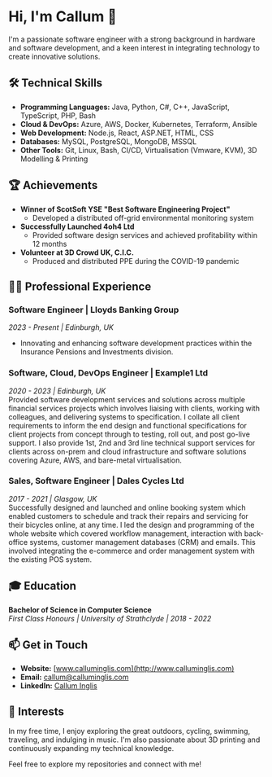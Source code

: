 # Hi, I'm Callum 👋

I'm a passionate software engineer with a strong background in hardware and software development, and a keen interest in integrating technology to create innovative solutions.

## 🛠 Technical Skills

- **Programming Languages:** Java, Python, C#, C++, JavaScript, TypeScript, PHP, Bash
- **Cloud & DevOps:** Azure, AWS, Docker, Kubernetes, Terraform, Ansible
- **Web Development:** Node.js, React, ASP.NET, HTML, CSS
- **Databases:** MySQL, PostgreSQL, MongoDB, MSSQL
- **Other Tools:** Git, Linux, Bash, CI/CD, Virtualisation (Vmware, KVM), 3D Modelling & Printing

## 🏆 Achievements

- **Winner of ScotSoft YSE "Best Software Engineering Project"**
  - Developed a distributed off-grid environmental monitoring system
- **Successfully Launched 4oh4 Ltd**
  - Provided software design services and achieved profitability within 12 months
- **Volunteer at 3D Crowd UK, C.I.C.**
  - Produced and distributed PPE during the COVID-19 pandemic

## 🧑‍💻 Professional Experience

### Software Engineer | Lloyds Banking Group
*2023 - Present | Edinburgh, UK*
- Innovating and enhancing software development practices within the Insurance Pensions and Investments division.

### Software, Cloud, DevOps Engineer | Example1 Ltd
*2020 - 2023 | Edinburgh, UK*  
Provided software development services and solutions across multiple financial services projects which involves liaising with clients, working with colleagues, and delivering systems to specification. I collate all client requirements to inform the end design and functional specifications for client projects from concept through to testing, roll out, and post go-live support. I also provide 1st, 2nd and 3rd line technical support services for clients across on-prem and cloud infrastructure and software solutions covering Azure, AWS, and bare-metal virtualisation.

### Sales, Software Engineer | Dales Cycles Ltd
*2017 - 2021 | Glasgow, UK*    
Successfully designed and launched and online booking system which enabled customers to schedule and track their repairs and servicing for their bicycles online, at any time. I led the design and programming of the whole website which covered workflow management, interaction with back-office systems, customer management databases (CRM) and emails. This involved integrating the e-commerce and order management system with the existing POS system.

## 🎓 Education

**Bachelor of Science in Computer Science**  
*First Class Honours | University of Strathclyde | 2018 - 2022*

## 📫 Get in Touch

- **Website:** [www.calluminglis.com](http://www.calluminglis.com)
- **Email:** [callum@calluminglis.com](mailto:callum@calluminglis.com)
- **LinkedIn:** [Callum Inglis](https://www.linkedin.com/in/calluminglis/)

## 🌟 Interests

In my free time, I enjoy exploring the great outdoors, cycling, swimming, traveling, and indulging in music. I'm also passionate about 3D printing and continuously expanding my technical knowledge.

Feel free to explore my repositories and connect with me!
